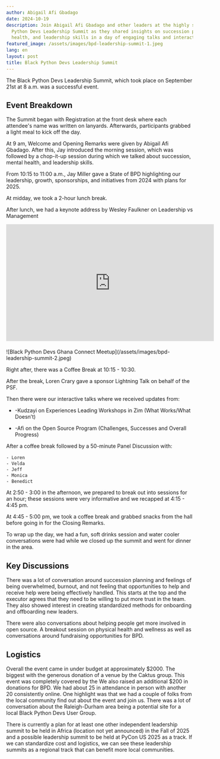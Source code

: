 ```yaml
---
author: Abigail Afi Gbadago
date: 2024-10-19
description: Join Abigail Afi Gbadago and other leaders at the highly successful Black
  Python Devs Leadership Summit as they shared insights on succession planning, mental
  health, and leadership skills in a day of engaging talks and interactive sessions.
featured_image: /assets/images/bpd-leadership-summit-1.jpeg
lang: en
layout: post
title: Black Python Devs Leadership Summit
---
```


The Black Python Devs Leadership Summit, which took place on September 21st at 8 a.m. was a successful event.

## Event Breakdown

The Summit began with Registration at the front desk where each attendee's name was written on lanyards. Afterwards, participants grabbed a light meal to kick off the day.

At 9 am, Welcome and Opening Remarks were given by Abigail Afi Gbadago.
After this, Jay introduced the morning session, which was followed by a chop-it-up session during which we talked about succession, mental health, and leadership skills.

From 10:15 to 11:00 a.m., Jay Miller gave a State of BPD highlighting our leadership, growth, sponsorships, and initiatives from 2024 with plans for 2025.

At midday, we took a 2-hour lunch break.

After lunch, we had a keynote address by Wesley Faulkner on Leadership vs Management

<iframe width="560" height="315" src="https://www.youtube.com/embed/A9HkxFDH1Cs?si=fe_OK9-r9xNF5q-3" title="YouTube video player" frameborder="0" allow="accelerometer; autoplay; clipboard-write; encrypted-media; gyroscope; picture-in-picture; web-share" referrerpolicy="strict-origin-when-cross-origin" allowfullscreen></iframe>
<br>
<br>
![Black Python Devs Ghana Connect Meetup](/assets/images/bpd-leadership-summit-2.jpeg)

Right after, there was a Coffee Break at 10:15 - 10:30.

After the break, Loren Crary gave a sponsor Lightning Talk on behalf of the PSF.

Then there were our interactive talks where we received updates from:

- -Kudzayi on Experiences Leading Workshops in Zim (What Works/What Doesn’t)

- -Afi on the Open Source Program (Challenges, Successes and Overall Progress)

After a coffee break followed by a 50-minute Panel Discussion with:

    - Loren
    - Velda
    - Jeff
    - Monica
    - Benedict

At 2:50 - 3:00 in the afternoon, we prepared to break out into sessions for an hour; these sessions were very informative and we recapped at 4:15 - 4:45 pm.

At 4:45 - 5:00 pm, we took a coffee break and grabbed snacks from the hall before going in for the Closing Remarks.

To wrap up the day, we had a fun, soft drinks session and water cooler conversations were had while we closed up the summit and went for dinner in the area.

## Key Discussions

There was a lot of conversation around succession planning and feelings of being overwhelmed, burnout, and not feeling that opportunities to help and receive help were being effectively handled. This starts at the top and the executor agrees that they need to be willing to put more trust in the team. They also showed interest in creating standardized methods for onboarding and offboarding new leaders.

There were also conversations about helping people get more involved in open source. A breakout session on physical health and wellness as well as conversations around fundraising opportunities for BPD.

## Logistics

Overall the event came in under budget at approximately $2000. The biggest with the generous donation of a venue by the Caktus group. This event was completely covered by the We also raised an additional $200 in donations for BPD. We had about 25 in attendance in person with another 20 consistently online. One highlight was that we had a couple of folks from the local community find out about the event and join us. There was a lot of conversation about the Raleigh-Durham area being a potential site for a local Black Python Devs User Group.

There is currently a plan for at least one other independent leadership summit to be held in Africa (location not yet announced) in the Fall of 2025 and a possible leadership summit to be held at PyCon US 2025 as a track. If we can standardize cost and logistics, we can see these leadership summits as a regional track that can benefit more local communities.
